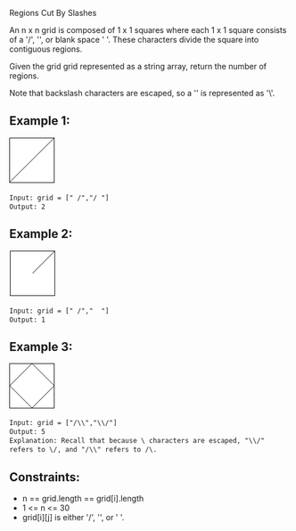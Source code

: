Regions Cut By Slashes

An n x n grid is composed of 1 x 1 squares where each 1 x 1 square consists of a '/', '\', or blank space ' '. These characters divide the square into contiguous regions.

Given the grid grid represented as a string array, return the number of regions.

Note that backslash characters are escaped, so a '\' is represented as '\\'.

## Example 1:

![Example 1](./images/ex1.png)

```
Input: grid = [" /","/ "]
Output: 2
```

## Example 2:

![Example 2](./images/ex2.png)

```
Input: grid = [" /","  "]
Output: 1
```

## Example 3:

![Example 3](./images/ex3.png)

```
Input: grid = ["/\\","\\/"]
Output: 5
Explanation: Recall that because \ characters are escaped, "\\/" refers to \/, and "/\\" refers to /\.
```

## Constraints:

- n == grid.length == grid[i].length
- 1 <= n <= 30
- grid[i][j] is either '/', '\', or ' '.
